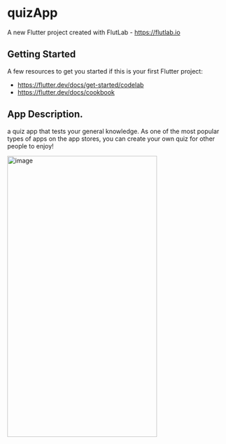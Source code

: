 # quizApp

A new Flutter project created with FlutLab - https://flutlab.io

## Getting Started

A few resources to get you started if this is your first Flutter project:

- https://flutter.dev/docs/get-started/codelab
- https://flutter.dev/docs/cookbook



## App Description.

a quiz app that tests your general knowledge. As one of the most popular types of apps on the app stores, you can create your own quiz for other people to enjoy!

<img width="342" height="642" alt="image" src="https://github.com/user-attachments/assets/10894119-38df-4e72-8e35-5c35950969a2" />
